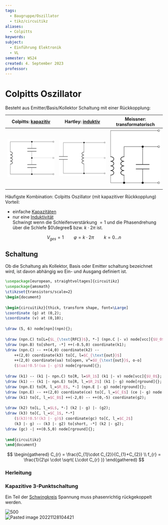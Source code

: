 ```yaml
---
tags:
  - Baugruppe/Oszillator
  - tikz/circuitikz
aliases:
  - Colpitts
keywords: 
subject:
  - Einführung Elektronik
  - VL
semester: WS24
created: 4. September 2023
professor:
---
```



# Colpitts Oszillator

Besteht aus Emitter/Basis/Kollektor Schaltung mit einer Rückkopplung:

| Colpitts: [kapazitiv](../../Elektrotechnik/Kapazität.md) | Hartley: [induktiv](../../Elektrotechnik/Induktivitäten.md) | Meissner: transformatorisch                              |
| -------------------------------------------------------- | ----------------------------------------------------------- | -------------------------------------------------------- |
| ![invert_dark\|300](assets/ColpittsKapazitiv.svg)        | ![invert_dark\|300](assets/HartleyInduktiv.svg)             | ![invert_dark\|200](assets/meissnerTransfomatorisch.svg) |

Häufigste Kombination: Colpitts Oszillator (mit kapazitiver Rückkopplung)  
Vorteil: 
- einfache [Kapazitäten](../../Elektrotechnik/Kapazität.md)
- nur eine [Induktivität](../../Elektrotechnik/Induktivitäten.md)  
Schwingt wenn die Schleifenverstärkung $=1$ und die Phasendrehung über die Schlefe $0\degree$ bzw. $k\cdot2\pi$ ist.

$$V_{ges}=1 \qquad \varphi = k\cdot2\pi \qquad k=0\dots n$$

## Schaltung

Ob die Schaltung als Kollektor, Basis oder Emitter schaltung bezeichnet wird, ist davon abhängig wo Ein- und Ausgang definiert ist.


```tikz
\usepackage[european, straightvoltages]{circuitikz}
\usepackage{amsmath}
\ctikzset{transistors/scale=2}
\begin{document}

\begin{circuitikz}[thick, transform shape, font=\Large]
\coordinate (g) at (0,2);
\coordinate (v) at (0,10);

\draw (5, 6) node[npn](npn){};

\draw (npn.C) to[L={$L_{\text{RFC}}$}, *-] (npn.C |- v) node[vcc]{$U_0$};
\draw (npn.B) to[short, -*] ++(-0.5,0) coordinate(k1);
\draw (npn.C) -- ++(4,0) coordinate(k2) --
    ++(2,0) coordinate(k3) to[C, l=$C_{\text{out}}$]
    ++(2,0) coordinate(ua) to[open, v^=$U_{\text{out}}$, o-o]
    ($(ua)!0.5!(ua |- g)$) node[rground]{};

\draw (k1) -- (k1 |- npn.C) to[R, l=$R_1$] (k1 |- v) node[vcc]{$U_0$};
\draw (k1) -- (k1 |- npn.E) to[R, l_=$R_2$] (k1 |- g) node[rground]{};
\draw (npn.E) to[R, l_=$R_E$, *-] (npn.E |- g) node[rground]{};
\draw (npn.E) -- ++(2,0) coordinate(ce) to[C, l_=$C_E$] (ce |- g) node[rground]{};
\draw (k1) to[C, l_=$C_B$] ++(-2,0) -- ++(0,-5) coordinate(g2);

\draw (k2) to[L, l_=$L$, *-] (k2 |- g) |- (g2);
\draw (k3) to[C, l_=$C_1$, *-*]
    ($(k3)!0.5!(k3 |- g)$) coordinate(gc) to[C, l_=$C_2$]
    (k3 |- g) -- (k3 |- g2) to[short, -*] (k2 |- g2);
\draw (gc) -| ++(0.5,0) node[rground]{};

\end{circuitikz}
\end{document}
```

$$
\begin{gathered}
C_{r} = \frac{C_{1}\cdot C_{2}}{C_{1}+C_{2}} \\
f_{r} = \frac{1}{2\pi \cdot \sqrt{ L\cdot C_{r} }}
\end{gathered}
$$

### Herleitung

### Kapazitive 3-Punktschaltung

Ein Teil der [Schwingkreis](../../Physik/Schwingkreise.md) Spannung muss phasenrichtig rückgekoppelt werden.

![500](../assets/ColpittsCalc.png)  
![Pasted image 20221128104421](../assets/ColpittsCalc2.png)
